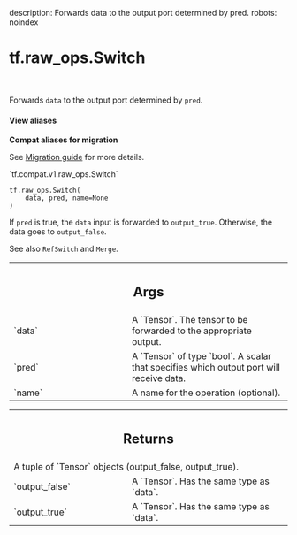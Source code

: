 description: Forwards data to the output port determined by pred.
robots: noindex

# tf.raw_ops.Switch

<!-- Insert buttons and diff -->

<table class="tfo-notebook-buttons tfo-api nocontent" align="left">

</table>



Forwards `data` to the output port determined by `pred`.


<section class="expandable">
  <h4 class="showalways">View aliases</h4>
  <p>
<b>Compat aliases for migration</b>
<p>See
<a href="https://www.tensorflow.org/guide/migrate">Migration guide</a> for
more details.</p>
<p>`tf.compat.v1.raw_ops.Switch`</p>
</p>
</section>

<pre class="devsite-click-to-copy prettyprint lang-py tfo-signature-link">
<code>tf.raw_ops.Switch(
    data, pred, name=None
)
</code></pre>



<!-- Placeholder for "Used in" -->

If `pred` is true, the `data` input is forwarded to `output_true`. Otherwise,
the data goes to `output_false`.

See also `RefSwitch` and `Merge`.

<!-- Tabular view -->
 <table class="responsive fixed orange">
<colgroup><col width="214px"><col></colgroup>
<tr><th colspan="2"><h2 class="add-link">Args</h2></th></tr>

<tr>
<td>
`data`<a id="data"></a>
</td>
<td>
A `Tensor`. The tensor to be forwarded to the appropriate output.
</td>
</tr><tr>
<td>
`pred`<a id="pred"></a>
</td>
<td>
A `Tensor` of type `bool`.
A scalar that specifies which output port will receive data.
</td>
</tr><tr>
<td>
`name`<a id="name"></a>
</td>
<td>
A name for the operation (optional).
</td>
</tr>
</table>



<!-- Tabular view -->
 <table class="responsive fixed orange">
<colgroup><col width="214px"><col></colgroup>
<tr><th colspan="2"><h2 class="add-link">Returns</h2></th></tr>
<tr class="alt">
<td colspan="2">
A tuple of `Tensor` objects (output_false, output_true).
</td>
</tr>
<tr>
<td>
`output_false`<a id="output_false"></a>
</td>
<td>
A `Tensor`. Has the same type as `data`.
</td>
</tr><tr>
<td>
`output_true`<a id="output_true"></a>
</td>
<td>
A `Tensor`. Has the same type as `data`.
</td>
</tr>
</table>

